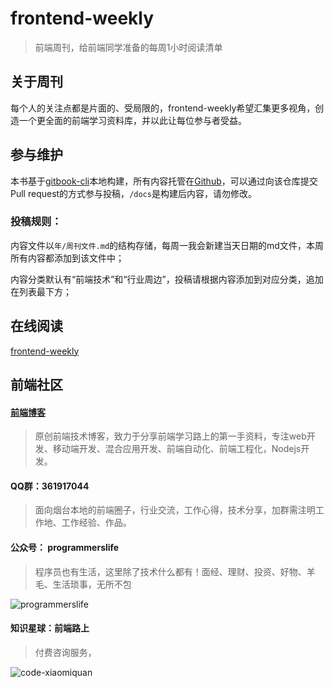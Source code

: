 # frontend-weekly

> 前端周刊，给前端同学准备的每周1小时阅读清单

## 关于周刊

每个人的关注点都是片面的、受局限的，frontend-weekly希望汇集更多视角，创造一个更全面的前端学习资料库，并以此让每位参与者受益。

## 参与维护

本书基于[gitbook-cli](https://help.gitbook.com/)本地构建，所有内容托管在[Github](https://github.com/tower1229/frontend-weekly)，可以通过向该仓库提交Pull request的方式参与投稿，`/docs`是构建后内容，请勿修改。

### 投稿规则：

内容文件以`年/周刊文件.md`的结构存储，每周一我会新建当天日期的md文件，本周所有内容都添加到该文件中；

内容分类默认有“前端技术”和“行业周边”，投稿请根据内容添加到对应分类，追加在列表最下方；

## 在线阅读

[frontend-weekly](https://frontend-weekly.com/)

## 前端社区

#### [前端博客](https://refined-x.com/)

> 原创前端技术博客，致力于分享前端学习路上的第一手资料，专注web开发、移动端开发、混合应用开发、前端自动化、前端工程化，Nodejs开发。

#### QQ群：361917044

> 面向烟台本地的前端圈子，行业交流，工作心得，技术分享，加群需注明工作地、工作经验、作品。

#### 公众号： programmerslife

> 程序员也有生活，这里除了技术什么都有！面经、理财、投资、好物、羊毛、生活琐事，无所不包

![programmerslife](https://refined-x.com/asset/wechat.jpg)

#### 知识星球：前端路上

> 付费咨询服务，

![code-xiaomiquan](https://refined-x.com/asset/code-xiaomiquan.png)
